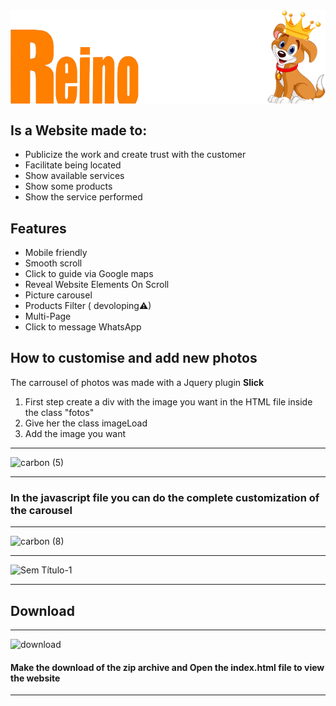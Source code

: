 <img class="logo" align="center" src="./IMG/reinoAnimalLogo.png"> 

## Is a Website made to: 
- Publicize the work and create trust with the customer
- Facilitate being located
- Show available services
- Show some products
- Show the service performed


## Features

- Mobile friendly
- Smooth scroll
- Click to guide via Google maps 
- Reveal Website Elements On Scroll
- Picture carousel
- Products Filter ( devoloping⚠)
- Multi-Page
- Click to message WhatsApp 

## How to customise and add new photos
The carrousel of photos was made with a Jquery plugin **Slick**

1. First step create a div with the image you want in the HTML file inside the class "fotos" 
1. Give her the class imageLoad
1. Add the image you want

---

![carbon (5)](https://user-images.githubusercontent.com/60366579/169146247-ce11402e-a23c-4942-b18a-4fddad15584b.png)

---

### In the javascript file you can do the complete customization of the carousel

---

![carbon (8)](https://user-images.githubusercontent.com/60366579/169146578-7fa4b36a-27b3-4e6f-83d4-01cab7407c9b.png)

---
![Sem Título-1](https://user-images.githubusercontent.com/60366579/169411845-fb8147e4-ce56-4b34-821a-53da51658a94.gif)


---
## Download

---
![download](https://user-images.githubusercontent.com/60366579/169167063-ae03c590-a110-4862-ac7a-c9e55990becf.png)
#### Make the download of the zip archive and Open the index.html file to view the website
---
